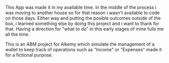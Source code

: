This App was made it in my available time. In the middle of the process i was moving to another house so for that reason i wasn't available to code on those days. 
Either way and putting the posible outcomes outside of the box, i learned something else by doing this project and i want to thank for that. 
Having a direction for "what to do" in this early stages of mine fulls me all the time.


This is an ABM project for Alkemy which simulate the management of a wallet to keep track of operations such as "Income" or "Expenses" made it for a fictional purpose.


